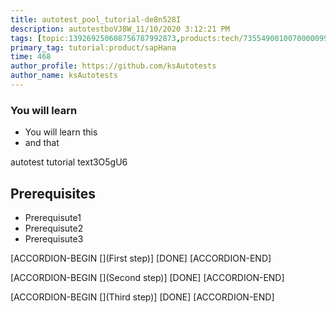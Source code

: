 ```yaml
---
title: autotest_pool_tutorial-de8n528I
description: autotestboVJ8W_11/10/2020 3:12:21 PM
tags: [topic:139269250608756787992873,products:tech/73554900100700000996,tutorial:experience/advanced]
primary_tag: tutorial:product/sapHana
time: 468
author_profile: https://github.com/ksAutotests
author_name: ksAutotests
---
```

### You will learn
- You will learn this
- and that

autotest tutorial text3O5gU6

## Prerequisites
- Prerequisute1
- Prerequisute2
- Prerequisute3

[ACCORDION-BEGIN [](First step)]
[DONE]
[ACCORDION-END]

[ACCORDION-BEGIN [](Second step)]
[DONE]
[ACCORDION-END]

[ACCORDION-BEGIN [](Third step)]
[DONE]
[ACCORDION-END]

